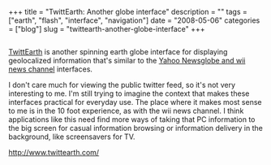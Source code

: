 +++
title = "TwittEarth: Another globe interface"
description = ""
tags = ["earth", "flash", "interface", "navigation"]
date = "2008-05-06"
categories = ["blog"]
slug = "twittearth-another-globe-interface"
+++



<p><a href="http://www.flickr.com/photos/jibbajabba/2470529835/"><img src="http://farm4.static.flickr.com/3037/2470529835_46a70624ab_o.png" class="notebook-image" alt="" /></a></p>
<p><a href="http://www.twittearth.com/">TwittEarth</a> is another spinning earth globe interface for displaying geolocalized information that's similar to the <a href="yahoo-newsglobe-vs-wii-news-channel.html">Yahoo Newsglobe and wii news channel</a> interfaces. </p>
<p>I don't care much for viewing the public twitter feed, so it's not very interesting to me. I'm still trying to imagine the context that makes these interfaces practical for everyday use. The place where it makes most sense to me is in the 10 foot experience, as with the wii news channel. I think applications like this need find more ways of taking that PC information to the big screen for casual information browsing or information delivery in the background, like screensavers for TV.</p>
    
  <a href="http://www.twittearth.com/">http://www.twittearth.com/</a>
